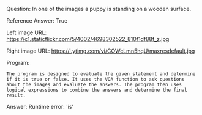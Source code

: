 Question: In one of the images a puppy is standing on a wooden surface.

Reference Answer: True

Left image URL: https://c1.staticflickr.com/5/4002/4698302522_810f1df88f_z.jpg

Right image URL: https://i.ytimg.com/vi/COWcLmn5hqU/maxresdefault.jpg

Program:

```
The program is designed to evaluate the given statement and determine if it is true or false. It uses the VQA function to ask questions about the images and evaluate the answers. The program then uses logical expressions to combine the answers and determine the final result.
```
Answer: Runtime error: 'is'

